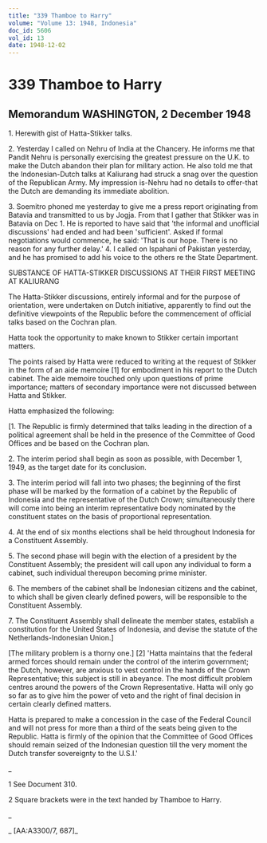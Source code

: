 ```yaml
---
title: "339 Thamboe to Harry"
volume: "Volume 13: 1948, Indonesia"
doc_id: 5606
vol_id: 13
date: 1948-12-02
---
```


# 339 Thamboe to Harry

## Memorandum WASHINGTON, 2 December 1948

1\. Herewith gist of Hatta-Stikker talks.

2\. Yesterday I called on Nehru of India at the Chancery. He informs me that Pandit Nehru is personally exercising the greatest pressure on the U.K. to make the Dutch abandon their plan for military action. He also told me that the Indonesian-Dutch talks at Kaliurang had struck a snag over the question of the Republican Army. My impression is-Nehru had no details to offer-that the Dutch are demanding its immediate abolition.

3\. Soemitro phoned me yesterday to give me a press report originating from Batavia and transmitted to us by Jogja. From that I gather that Stikker was in Batavia on Dec 1. He is reported to have said that 'the informal and unofficial discussions' had ended and had been 'sufficient'. Asked if formal negotiations would commence, he said: 'That is our hope. There is no reason for any further delay.' 4. I called on Ispahani of Pakistan yesterday, and he has promised to add his voice to the others re the State Department.

SUBSTANCE OF HATTA-STIKKER DISCUSSIONS AT THEIR FIRST MEETING AT KALIURANG

The Hatta-Stikker discussions, entirely informal and for the purpose of orientation, were undertaken on Dutch initiative, apparently to find out the definitive viewpoints of the Republic before the commencement of official talks based on the Cochran plan.

Hatta took the opportunity to make known to Stikker certain important matters.

The points raised by Hatta were reduced to writing at the request of Stikker in the form of an aide memoire [1] for embodiment in his report to the Dutch cabinet. The aide memoire touched only upon questions of prime importance; matters of secondary importance were not discussed between Hatta and Stikker.

Hatta emphasized the following:

[1. The Republic is firmly determined that talks leading in the direction of a political agreement shall be held in the presence of the Committee of Good Offices and be based on the Cochran plan.

2\. The interim period shall begin as soon as possible, with December 1, 1949, as the target date for its conclusion.

3\. The interim period will fall into two phases; the beginning of the first phase will be marked by the formation of a cabinet by the Republic of Indonesia and the representative of the Dutch Crown; simultaneously there will come into being an interim representative body nominated by the constituent states on the basis of proportional representation.

4\. At the end of six months elections shall be held throughout Indonesia for a Constituent Assembly.

5\. The second phase will begin with the election of a president by the Constituent Assembly; the president will call upon any individual to form a cabinet, such individual thereupon becoming prime minister.

6\. The members of the cabinet shall be Indonesian citizens and the cabinet, to which shall be given clearly defined powers, will be responsible to the Constituent Assembly.

7\. The Constituent Assembly shall delineate the member states, establish a constitution for the United States of Indonesia, and devise the statute of the Netherlands-Indonesian Union.]

[The military problem is a thorny one.] [2] 'Hatta maintains that the federal armed forces should remain under the control of the interim government; the Dutch, however, are anxious to vest control in the hands of the Crown Representative; this subject is still in abeyance. The most difficult problem centres around the powers of the Crown Representative. Hatta will only go so far as to give him the power of veto and the right of final decision in certain clearly defined matters.

Hatta is prepared to make a concession in the case of the Federal Council and will not press for more than a third of the seats being given to the Republic. Hatta is firmly of the opinion that the Committee of Good Offices should remain seized of the Indonesian question till the very moment the Dutch transfer sovereignty to the U.S.I.'

_

1 See Document 310.

2 Square brackets were in the text handed by Thamboe to Harry.

_

_ [AA:A3300/7, 687]_
